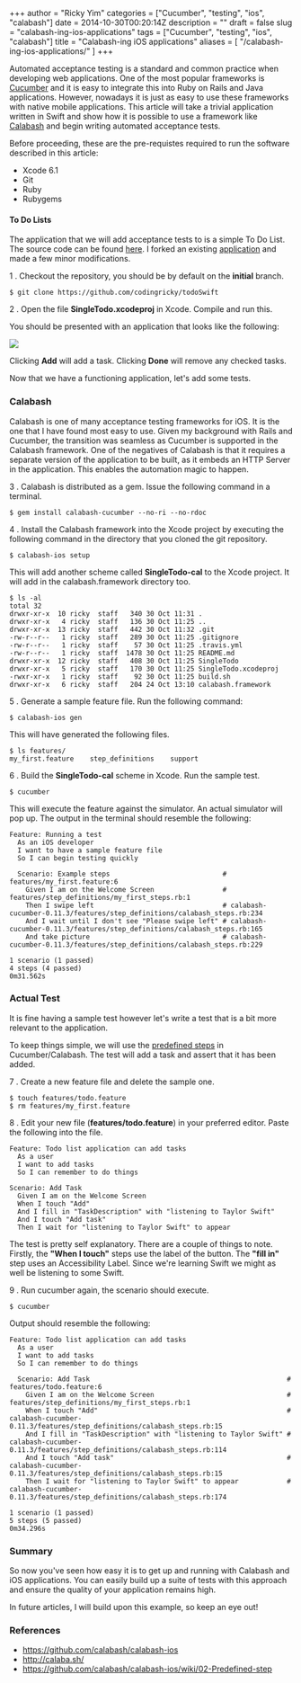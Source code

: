 +++
author = "Ricky Yim"
categories = ["Cucumber", "testing", "ios", "calabash"]
date = 2014-10-30T00:20:14Z
description = ""
draft = false
slug = "calabash-ing-ios-applications"
tags = ["Cucumber", "testing", "ios", "calabash"]
title = "Calabash-ing iOS applications"
aliases = [
    "/calabash-ing-ios-applications/"
]
+++

Automated acceptance testing is a standard and common practice when developing web applications. One of the most popular frameworks is [Cucumber](http://cukes.info/) and it is easy to integrate this into Ruby on Rails and Java applications. However, nowadays it is just as easy to use these frameworks with native mobile applications. This article will take a trivial application written in Swift and show how it is possible to use a framework like [Calabash](http://http://calaba.sh/) and begin writing automated acceptance tests.

Before proceeding, these are the pre-requistes required to run the software described in this article:

* Xcode 6.1
* Git
* Ruby
* Rubygems

#### To Do Lists
The application that we will add acceptance tests to is a simple To Do List. The source code can be found [here](https://github.com/codingricky/todoSwift). I forked an existing [application](https://github.com/IcaliaLabs/todoSwift) and made a few minor modifications.

1 . Checkout the repository, you should be by default on the **initial** branch. 

```
$ git clone https://github.com/codingricky/todoSwift
```

2 . Open the file **SingleTodo.xcodeproj** in Xcode. Compile and run this.

You should be presented with an application that looks like the following:

![](/content/images/2014/10/iOS-Simulator-Screen-Shot-29-Oct-2014-9-45-29-pm.png)

Clicking **Add** will add a task. Clicking **Done** will remove any checked tasks.

Now that we have a functioning application, let's add some tests.

### Calabash

Calabash is one of many acceptance testing frameworks for iOS. It is the one that I have found most easy to use. Given my background with Rails and Cucumber, the transition was seamless as Cucumber is supported in the Calabash framework. One of the negatives of Calabash is that it requires a separate version of the application to be built, as it embeds an HTTP Server in the application. This enables the automation magic to happen.

3 . Calabash is distributed as a gem. Issue the following command in a terminal.

```
$ gem install calabash-cucumber --no-ri --no-rdoc
```

4 . Install the Calabash framework into the Xcode project by executing the following command in the directory that you cloned the git repository.

```
$ calabash-ios setup
```

This will add another scheme called **SingleTodo-cal** to the Xcode project. It will add in the calabash.framework directory too.

```
$ ls -al
total 32
drwxr-xr-x  10 ricky  staff   340 30 Oct 11:31 .
drwxr-xr-x   4 ricky  staff   136 30 Oct 11:25 ..
drwxr-xr-x  13 ricky  staff   442 30 Oct 11:32 .git
-rw-r--r--   1 ricky  staff   289 30 Oct 11:25 .gitignore
-rw-r--r--   1 ricky  staff    57 30 Oct 11:25 .travis.yml
-rw-r--r--   1 ricky  staff  1478 30 Oct 11:25 README.md
drwxr-xr-x  12 ricky  staff   408 30 Oct 11:25 SingleTodo
drwxr-xr-x   5 ricky  staff   170 30 Oct 11:25 SingleTodo.xcodeproj
-rwxr-xr-x   1 ricky  staff    92 30 Oct 11:25 build.sh
drwxr-xr-x   6 ricky  staff   204 24 Oct 13:10 calabash.framework
```


5 . Generate a sample feature file. Run the following command:

```
$ calabash-ios gen
```

This will have generated the following files.

```
$ ls features/
my_first.feature	step_definitions	support
```

6 . Build the **SingleTodo-cal** scheme in Xcode. Run the sample test.

```
$ cucumber
```

This will execute the feature against the simulator. An actual simulator will pop up. The output in the terminal should resemble the following:

```
Feature: Running a test
  As an iOS developer
  I want to have a sample feature file
  So I can begin testing quickly

  Scenario: Example steps                            # features/my_first.feature:6
    Given I am on the Welcome Screen                 # features/step_definitions/my_first_steps.rb:1
    Then I swipe left                                # calabash-cucumber-0.11.3/features/step_definitions/calabash_steps.rb:234
    And I wait until I don't see "Please swipe left" # calabash-cucumber-0.11.3/features/step_definitions/calabash_steps.rb:165
    And take picture                                 # calabash-cucumber-0.11.3/features/step_definitions/calabash_steps.rb:229

1 scenario (1 passed)
4 steps (4 passed)
0m31.562s
```

### Actual Test

It is fine having a sample test however let's write a test that is a bit more relevant to the application.

To keep things simple, we will use the [predefined steps](https://github.com/calabash/calabash-ios/wiki/02-Predefined-step) in Cucumber/Calabash. The test will add a task and assert that it has been added.

7 . Create a new feature file and delete the sample one.

```
$ touch features/todo.feature
$ rm features/my_first.feature
```

8 . Edit your new file (**features/todo.feature**) in your preferred editor. Paste the following into the file.

```
Feature: Todo list application can add tasks
  As a user
  I want to add tasks
  So I can remember to do things

Scenario: Add Task
  Given I am on the Welcome Screen
  When I touch "Add"
  And I fill in "TaskDescription" with "listening to Taylor Swift"
  And I touch "Add task"
  Then I wait for "listening to Taylor Swift" to appear
```

The test is pretty self explanatory. There are a couple of things to note. Firstly, the **"When I touch"** steps use the label of the button. The **"fill in"** step uses an Accessibility Label. Since we're learning Swift we might as well be listening to some Swift. 

9 . Run cucumber again, the scenario should execute.

```
$ cucumber
```

Output should resemble the following:

```
Feature: Todo list application can add tasks
  As a user
  I want to add tasks
  So I can remember to do things

  Scenario: Add Task                                                 # features/todo.feature:6
    Given I am on the Welcome Screen                                 # features/step_definitions/my_first_steps.rb:1
    When I touch "Add"                                               # calabash-cucumber-0.11.3/features/step_definitions/calabash_steps.rb:15
    And I fill in "TaskDescription" with "listening to Taylor Swift" # calabash-cucumber-0.11.3/features/step_definitions/calabash_steps.rb:114
    And I touch "Add task"                                           # calabash-cucumber-0.11.3/features/step_definitions/calabash_steps.rb:15
    Then I wait for "listening to Taylor Swift" to appear            # calabash-cucumber-0.11.3/features/step_definitions/calabash_steps.rb:174

1 scenario (1 passed)
5 steps (5 passed)
0m34.296s
```

### Summary

So now you've seen how easy it is to get up and running with Calabash and iOS applications. You can easily build up a suite of tests with this approach and ensure the quality of your application remains high. 

In future articles, I will build upon this example, so keep an eye out!

### References

* https://github.com/calabash/calabash-ios
* http://calaba.sh/
* https://github.com/calabash/calabash-ios/wiki/02-Predefined-step

